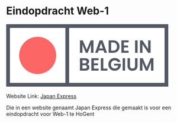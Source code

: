 # Eindopdracht Web-1

![Japan Express](images/LOGO_Japan_Express.png)

Website Link: [Japan Express](https://external.ink?to=/vandriesschejelle.be)

Die in een website genaamt Japan Express die gemaakt is voor een eindopdracht voor Web-1 te HoGent
